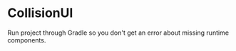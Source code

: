 # CollisionUI
Run project through Gradle so you don't get an error about missing runtime components.
